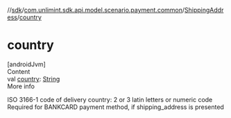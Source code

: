 //[sdk](../../../index.md)/[com.unlimint.sdk.api.model.scenario.payment.common](../index.md)/[ShippingAddress](index.md)/[country](country.md)



# country  
[androidJvm]  
Content  
val [country](country.md): [String](https://kotlinlang.org/api/latest/jvm/stdlib/kotlin/-string/index.html)  
More info  


ISO 3166-1 code of delivery country: 2 or 3 latin letters or numeric code Required for BANKCARD payment method, if shipping_address is presented

  



